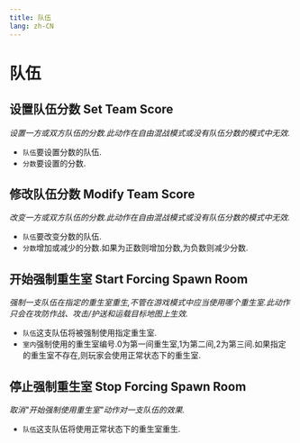 ```yaml
---
title: 队伍
lang: zh-CN
---
```


# 队伍



## 设置队伍分数    Set Team Score

_设置一方或双方队伍的分数.此动作在自由混战模式或没有队伍分数的模式中无效._

- `队伍`要设置分数的队伍.
- `分数`要设置的分数.



## 修改队伍分数    Modify Team Score

_改变一方或双方队伍的分数.此动作在自由混战模式或没有队伍分数的模式中无效._

- `队伍`要改变分数的队伍.
- `分数`增加或减少的分数.如果为正数则增加分数,为负数则减少分数.



## 开始强制重生室    Start Forcing Spawn Room

_强制一支队伍在指定的重生室重生,不管在游戏模式中应当使用哪个重生室.此动作只会在攻防作战、攻击/护送和运载目标地图上生效._

- `队伍`这支队伍将被强制使用指定重生室.
- `室内`强制使用的重生室编号.0为第一间重生室,1为第二间,2为第三间.如果指定的重生室不存在,则玩家会使用正常状态下的重生室.



## 停止强制重生室    Stop Forcing Spawn Room

_取消"开始强制使用重生室"动作对一支队伍的效果._

- `队伍`这支队伍将使用正常状态下的重生室重生.
